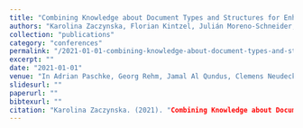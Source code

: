 ```yaml
---
title: "Combining Knowledge about Document Types and Structures for Enhanced Content Curation."
authors: "Karolina Zaczynska, Florian Kintzel, Julián Moreno-Schneider, and Georg Rehm."
collection: "publications"
category: "conferences"
permalink: "/2021-01-01-combining-knowledge-about-document-types-and-structures-for-enhanced-content-curation"
excerpt: ""
date: "2021-01-01"
venue: "In Adrian Paschke, Georg Rehm, Jamal Al Qundus, Clemens Neudecker, and Lydia Pintscher, editors, Proceedings of QURATOR 2021 - Conference on Digital Curation Technologies, Berlin, Germany, 02 2021. CEUR Workshop Proceedings, Volume 2836. 11/12 February 2021."
slidesurl: ""
paperurl: ""
bibtexurl: ""
citation: "Karolina Zaczynska. (2021). "Combining Knowledge about Document Types and Structures for Enhanced Content Curation.." *In Adrian Paschke, Georg Rehm, Jamal Al Qundus, Clemens Neudecker, and Lydia Pintscher, editors, Proceedings of QURATOR 2021 - Conference on Digital Curation Technologies, Berlin, Germany, 02 2021. CEUR Workshop Proceedings, Volume 2836. 11/12 February 2021.*."
---
```


